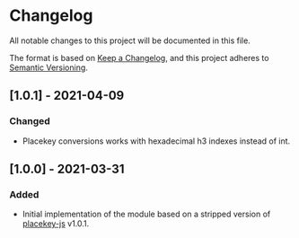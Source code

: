 # Changelog
All notable changes to this project will be documented in this file.

The format is based on [Keep a Changelog](https://keepachangelog.com/en/1.0.0/),
and this project adheres to [Semantic Versioning](https://semver.org/spec/v2.0.0.html).

## [1.0.1] - 2021-04-09

### Changed
* Placekey conversions works with hexadecimal h3 indexes instead of int.

## [1.0.0] - 2021-03-31

### Added
* Initial implementation of the module based on a stripped version of [placekey-js](https://github.com/Placekey/placekey-js/) v1.0.1.
